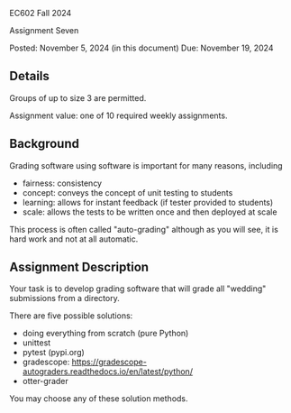EC602 Fall 2024

Assignment Seven

Posted: November 5, 2024 (in this document)
Due: November 19, 2024



Details
-------

Groups of up to size 3 are permitted.

Assignment value: one of 10 required weekly assignments.



Background
----------

Grading software using software is important for many reasons, including

- fairness: consistency
- concept: conveys the concept of unit testing to students
- learning: allows for instant feedback (if tester provided to students)
- scale: allows the tests to be written once and then deployed at scale


This process is often called "auto-grading" although as you will see, it is 
hard work and not at all automatic.


Assignment Description
----------------------


Your task is to develop grading software that will grade all "wedding" submissions
from a directory. 

There are five possible solutions:

- doing everything from scratch (pure Python)
- unittest
- pytest (pypi.org)
- gradescope: https://gradescope-autograders.readthedocs.io/en/latest/python/
- otter-grader



You may choose any of these solution methods.

